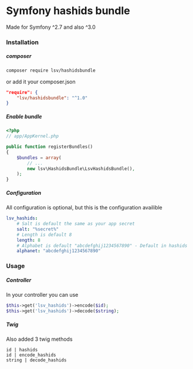 # Symfony hashids bundle

Made for Symfony ^2.7 and also ^3.0

### Installation

##### composer

```bash
composer require lsv/hashidsbundle
```

or add it your composer.json

```json
"require": {
    "lsv/hashidsbundle": "^1.0"
}
```

##### Enable bundle

```php
<?php
// app/AppKernel.php

public function registerBundles()
{
    $bundles = array(
        // ...
        new lsv\HashidsBundle\LsvHashidsBundle(),
    );
}
```

##### Configuration

All configuration is optional, but this is the configuration availible

```yml
lsv_hashids:
    # Salt is default the same as your app secret
    salt: "%secret%"
    # Length is default 8
    length: 8
    # Alphabet is default "abcdefghij1234567890" - Default in hashids
    alphanet: "abcdefghij1234567890"
```

### Usage

##### Controller

In your controller you can use

```php
$this->get('lsv_hashids')->encode($id);
$this->get('lsv_hashids')->decode($string);
```

##### Twig

Also added 3 twig methods

```twig
id | hashids
id | encode_hashids
string | decode_hashids
```
